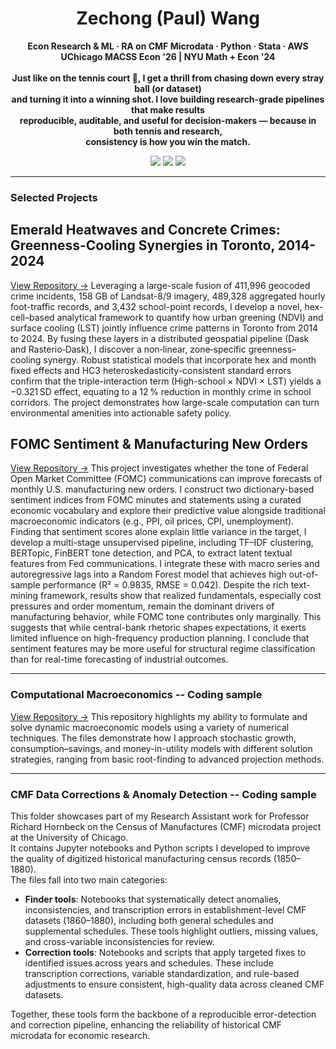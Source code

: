 <!-- Profile Header -->
<h1 align="center"> Zechong (Paul) Wang </h1>
<p align="center">
  <strong>
    Econ Research & ML · RA on CMF Microdata · Python · Stata · AWS <br/>
    UChicago MACSS Econ '26 | NYU Math + Econ '24
  </strong>
  <br/><br/>
  <strong>
    Just like on the tennis court 🎾, I get a thrill from chasing down every stray ball (or dataset) <br/>
    and turning it into a winning shot. I love building research-grade pipelines that make results <br/>
    reproducible, auditable, and useful for decision-makers — because in both tennis and research, <br/>
    consistency is how you win the match.
  </strong>
</p>

<p align="center">
  <a href="https://github.com/PaulWang-Uchicago"><img src="https://img.shields.io/badge/GitHub-PaulWang--Uchicago-black?logo=github" /></a>
  <a href="https://www.linkedin.com/in/wang1023/"><img src="https://img.shields.io/badge/LinkedIn-Connect-blue?logo=linkedin" /></a>
 <a href="mailto:zw2685@uchicago.edu">
  <img src="https://img.shields.io/badge/Email-Contact-blue?logo=microsoftoutlook&logoColor=white" />
</a>
</p>

---

### Selected Projects

## Emerald Heatwaves and Concrete Crimes: Greenness-Cooling Synergies in Toronto, 2014-2024
[View Repository →](https://github.com/PaulWang-Uchicago/Coding-Sample/tree/main/Large-Scale%20Computing%20Project)
Leveraging a large-scale fusion of 411,996 geocoded crime incidents, 158 GB of Landsat-8/9 imagery, 489,328 aggregated hourly foot-traffic records, and 3,432 school-point records, I develop a novel, hex-cell–based analytical framework to quantify how urban greening (NDVI) and surface cooling (LST) jointly influence crime patterns in Toronto from 2014 to 2024. By fusing these layers in a distributed geospatial pipeline (Dask and Rasterio‑Dask), I discover a non‑linear, zone‑specific greenness–cooling synergy. Robust statistical models that incorporate hex and month fixed effects and HC3 heteroskedasticity-consistent standard errors confirm that the triple-interaction term (High-school × NDVI × LST) yields a −0.321 SD effect, equating to a 12 % reduction in monthly crime in school corridors. The project demonstrates how large-scale computation can turn environmental amenities into actionable safety policy.

## FOMC Sentiment & Manufacturing New Orders
[View Repository →](https://github.com/PaulWang-Uchicago/Coding-Sample/tree/main/FOMC%20Project)
This project investigates whether the tone of Federal Open Market Committee (FOMC) communications can improve forecasts of monthly U.S. manufacturing new orders. I construct two dictionary-based sentiment indices from FOMC minutes and statements using a curated economic vocabulary and explore their predictive value alongside traditional macroeconomic indicators (e.g., PPI, oil prices, CPI, unemployment). Finding that sentiment scores alone explain little variance in the target, I develop a multi-stage unsupervised pipeline, including TF–IDF clustering, BERTopic, FinBERT tone detection, and PCA, to extract latent textual features from Fed communications. I integrate these with macro series and autoregressive lags into a Random Forest model that achieves high out-of-sample performance (R² = 0.9835, RMSE = 0.042). Despite the rich text-mining framework, results show that realized fundamentals, especially cost pressures and order momentum, remain the dominant drivers of manufacturing behavior, while FOMC tone contributes only marginally. This suggests that while central-bank rhetoric shapes expectations, it exerts limited influence on high-frequency production planning. I conclude that sentiment features may be more useful for structural regime classification than for real-time forecasting of industrial outcomes.

---
### Computational Macroeconomics -- Coding sample
[View Repository →](https://github.com/PaulWang-Uchicago/Coding-Sample/tree/main/Economic%20Modeling) This repository highlights my ability to formulate and solve dynamic macroeconomic models using a variety of numerical techniques. The files demonstrate how I approach stochastic growth, consumption–savings, and money-in-utility models with different solution strategies, ranging from basic root-finding to advanced projection methods.

---
### CMF Data Corrections & Anomaly Detection -- Coding sample

This folder showcases part of my Research Assistant work for Professor Richard Hornbeck on the Census of Manufactures (CMF) microdata project at the University of Chicago.  
It contains Jupyter notebooks and Python scripts I developed to improve the quality of digitized historical manufacturing census records (1850–1880).  
The files fall into two main categories:

- **Finder tools**: Notebooks that systematically detect anomalies, inconsistencies, and transcription errors in establishment-level CMF datasets (1860–1880), including both general schedules and supplemental schedules. These tools highlight outliers, missing values, and cross-variable inconsistencies for review.  
- **Correction tools**: Notebooks and scripts that apply targeted fixes to identified issues across years and schedules. These include transcription corrections, variable standardization, and rule-based adjustments to ensure consistent, high-quality data across cleaned CMF datasets.  

Together, these tools form the backbone of a reproducible error-detection and correction pipeline, enhancing the reliability of historical CMF microdata for economic research.

